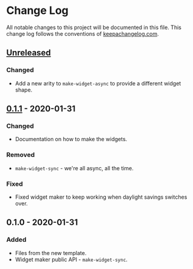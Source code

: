 # Change Log
All notable changes to this project will be documented in this file. This change log follows the conventions of [keepachangelog.com](http://keepachangelog.com/).

## [Unreleased]
### Changed
- Add a new arity to `make-widget-async` to provide a different widget shape.

## [0.1.1] - 2020-01-31
### Changed
- Documentation on how to make the widgets.

### Removed
- `make-widget-sync` - we're all async, all the time.

### Fixed
- Fixed widget maker to keep working when daylight savings switches over.

## 0.1.0 - 2020-01-31
### Added
- Files from the new template.
- Widget maker public API - `make-widget-sync`.

[Unreleased]: https://github.com/your-name/maze-tower/compare/0.1.1...HEAD
[0.1.1]: https://github.com/your-name/maze-tower/compare/0.1.0...0.1.1
